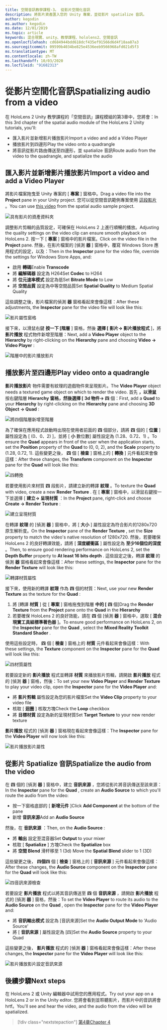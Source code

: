 ```yaml
---
title: 空間音訊教學課程-3。 從影片空間化音訊
description: 將影片資產匯入您的 Unity 專案，並從影片 spatialize 音訊。
author: kegodin
ms.author: kegodin
ms.date: 12/01/2019
ms.topic: article
keywords: 混合現實、unity、教學課程、hololens2、空間音訊
ms.openlocfilehash: cd684944bdd618dcf435ef91566d6d4f18aa87a3
ms.sourcegitcommit: 09599b4034be825e4536eeb9566968afd021d5f3
ms.translationtype: MT
ms.contentlocale: zh-TW
ms.lasthandoff: 10/03/2020
ms.locfileid: "91682313"
---
```

# <a name="spatializing-audio-from-a-video"></a><span data-ttu-id="ae304-105">從影片空間化音訊</span><span class="sxs-lookup"><span data-stu-id="ae304-105">Spatializing audio from a video</span></span>
<span data-ttu-id="ae304-106">在 HoloLens 2 Unity 教學課程的「空間音訊」課程模組的第3章中，您將會：</span><span class="sxs-lookup"><span data-stu-id="ae304-106">In this 3rd chapter of the spatial audio module of the HoloLens 2 Unity tutorials, you'll:</span></span>
* <span data-ttu-id="ae304-107">匯入影片並新增影片播放影片</span><span class="sxs-lookup"><span data-stu-id="ae304-107">Import a video and add a Video Player</span></span>
* <span data-ttu-id="ae304-108">播放影片到四邊形</span><span class="sxs-lookup"><span data-stu-id="ae304-108">Play the video onto a quadrangle</span></span>
* <span data-ttu-id="ae304-109">將音訊從影片路由傳送至四邊形，並 spatialize 音訊</span><span class="sxs-lookup"><span data-stu-id="ae304-109">Route audio from the video to the quadrangle, and spatialize the audio</span></span>

## <a name="import-a-video-and-add-a-video-player"></a><span data-ttu-id="ae304-110">匯入影片並新增影片播放影片</span><span class="sxs-lookup"><span data-stu-id="ae304-110">Import a video and add a Video Player</span></span>

<span data-ttu-id="ae304-111">將影片檔案拖曳至 Unity 專案的 [ **專案** ] 窗格中。</span><span class="sxs-lookup"><span data-stu-id="ae304-111">Drag a video file into the **Project** pane in your Unity project.</span></span> <span data-ttu-id="ae304-112">您可以從空間音訊範例專案使用 [這段影片](https://github.com/microsoft/spatialaudio-unity/blob/develop/Samples/MicrosoftSpatializerSample/Assets/Microsoft%20HoloLens%20-%20Spatial%20Sound-PTPvx7mDon4.mp4?raw=true) 。</span><span class="sxs-lookup"><span data-stu-id="ae304-112">You can use [this video](https://github.com/microsoft/spatialaudio-unity/blob/develop/Samples/MicrosoftSpatializerSample/Assets/Microsoft%20HoloLens%20-%20Spatial%20Sound-PTPvx7mDon4.mp4?raw=true) from the spatial audio sample project.</span></span>

![具有影片的資產資料夾](images/spatial-audio/assets-folder-with-video.png)

<span data-ttu-id="ae304-114">調整影片剪輯的品質設定，可確保在 HoloLens 2 上進行順暢的播放。</span><span class="sxs-lookup"><span data-stu-id="ae304-114">Adjusting the quality settings on the video clip can ensure smooth playback on HoloLens 2.</span></span> <span data-ttu-id="ae304-115">按一下 [ **專案** ] 窗格中的影片檔案。</span><span class="sxs-lookup"><span data-stu-id="ae304-115">Click on the video file in the **Project** pane.</span></span> <span data-ttu-id="ae304-116">然後，在影片檔案的 [偵測 **器** ] 窗格中，覆寫 Windows Store 應用程式的設定，以及：</span><span class="sxs-lookup"><span data-stu-id="ae304-116">Then in the **Inspector** pane for the video file, override the settings for Windows Store Apps, and:</span></span>
* <span data-ttu-id="ae304-117">啟用 **轉碼**</span><span class="sxs-lookup"><span data-stu-id="ae304-117">Enable **Transcode**</span></span>
* <span data-ttu-id="ae304-118">將 **編解碼器** 設定為 H264</span><span class="sxs-lookup"><span data-stu-id="ae304-118">Set **Codec** to H264</span></span>
* <span data-ttu-id="ae304-119">將 **位元速率模式** 設定為低</span><span class="sxs-lookup"><span data-stu-id="ae304-119">Set **Bitrate Mode** to Low</span></span>
* <span data-ttu-id="ae304-120">將 **空間品質** 設定為中等空間品質</span><span class="sxs-lookup"><span data-stu-id="ae304-120">Set **Spatial Quality** to Medium Spatial Quality</span></span>

<span data-ttu-id="ae304-121">這些調整之後，影片檔案的偵測 **器** 窗格看起來會像這樣：</span><span class="sxs-lookup"><span data-stu-id="ae304-121">After these adjustments, the **Inspector** pane for the video file will look like this:</span></span>

![影片屬性窗格](images/spatial-audio/video-property-pane.png)

<span data-ttu-id="ae304-123">接下來，以滑鼠右鍵 **按一下 [階層** ] 窗格，然後 **選擇 [** **影片-> 影片播放程式** ]，將 **影片播放** 程式物件新增至階層：</span><span class="sxs-lookup"><span data-stu-id="ae304-123">Next, add a **Video Player** object to the **Hierarchy** by right-clicking on the **Hierarchy** pane and choosing **Video -> Video Player** :</span></span>

![階層中的影片播放影片](images/spatial-audio/video-player-in-hierarchy.png)

## <a name="play-video-onto-a-quadrangle"></a><span data-ttu-id="ae304-125">播放影片至四邊形</span><span class="sxs-lookup"><span data-stu-id="ae304-125">Play video onto a quadrangle</span></span>
<span data-ttu-id="ae304-126">**影片播放影片** 物件需要有紋理的遊戲物件來呈現影片。</span><span class="sxs-lookup"><span data-stu-id="ae304-126">The **Video Player** object needs a textured game object on which to render the video.</span></span> <span data-ttu-id="ae304-127">首先 **，以滑鼠** 按右鍵階層 **Hierarchy** **窗格，然後選擇 [** **3d 物件-> 四** 個：</span><span class="sxs-lookup"><span data-stu-id="ae304-127">First, add a **Quad** to your **Hierarchy** by right-clicking on the **Hierarchy** pane and choosing **3D Object -> Quad** :</span></span>

![將四個階層新增至階層](images/spatial-audio/add-quad-to-hierarchy.png)

<span data-ttu-id="ae304-129">為了確保在應用程式啟動時出現在使用者前面的 **四** 個部分，請將 **四** 個的 [ **位置** ] 屬性設定為 [ (0、0、2) ]，並將 [ **小** 數位數] 屬性設定為 (1.28、0.72、1) 。</span><span class="sxs-lookup"><span data-stu-id="ae304-129">To ensure the **Quad** appears in front of the user when the application starts, set the **Position** property of the **Quad** to (0, 0, 2), and the **Scale** property to (1.28, 0.72, 1).</span></span> <span data-ttu-id="ae304-130">這些變更之後， **四** 個 [ **檢查** ] 窗格上的 [ **轉換** ] 元件看起來會像這樣：</span><span class="sxs-lookup"><span data-stu-id="ae304-130">After these changes, the **Transform** component on the **Inspector** pane for the **Quad** will look like this:</span></span>

![四轉換](images/spatial-audio/quad-transform.png)

<span data-ttu-id="ae304-132">若要使用影片來材質 **四** 段影片，請建立新的轉譯 **紋理** 。</span><span class="sxs-lookup"><span data-stu-id="ae304-132">To texture the **Quad** with video, create a new **Render Texture** .</span></span> <span data-ttu-id="ae304-133">在 [ **專案** ] 窗格中，以滑鼠右鍵按一下並選擇 [ **建立-> 呈現材質** ：</span><span class="sxs-lookup"><span data-stu-id="ae304-133">In the **Project** pane, right-click and choose **Create -> Render Texture** :</span></span>

![建立呈現材質](images/spatial-audio/create-render-texture.png)

<span data-ttu-id="ae304-135">在轉譯 **紋理** 的 [偵測 **器** ] 窗格中，將 [ **大小** ] 屬性設定為符合影片的1280x720 原生解析度。</span><span class="sxs-lookup"><span data-stu-id="ae304-135">On the **Inspector** pane of the **Render Texture** , set the **Size** property to match the video's native resolution of 1280x720.</span></span> <span data-ttu-id="ae304-136">然後，若要確保 HoloLens 2 的良好轉譯效能，請將 [ **深度緩衝區** ] 屬性設定為 **至少16個位的深度** 。</span><span class="sxs-lookup"><span data-stu-id="ae304-136">Then, to ensure good rendering performance on HoloLens 2, set the **Depth Buffer** property to **At least 16 bits depth** .</span></span> <span data-ttu-id="ae304-137">這些設定之後，轉譯 **紋理** 的偵測 **器** 窗格看起來會像這樣：</span><span class="sxs-lookup"><span data-stu-id="ae304-137">After these settings, the **Inspector** pane for the **Render Texture** will look like this:</span></span>

![轉譯材質屬性](images/spatial-audio/render-texture-properties.png)

<span data-ttu-id="ae304-139">接下來，使用新的轉譯 **紋理** 作為 **四** 個的材質：</span><span class="sxs-lookup"><span data-stu-id="ae304-139">Next, use your new **Render Texture** as the texture for the **Quad** :</span></span>
1. <span data-ttu-id="ae304-140">將 [轉譯 **材質** ] 從 [ **專案** ] 窗格拖曳到階層 **中的 [** **四** 個]</span><span class="sxs-lookup"><span data-stu-id="ae304-140">Drag the **Render Texture** from the **Project** pane onto the **Quad** in the **Hierarchy**</span></span>
2. <span data-ttu-id="ae304-141">若要確保 HoloLens 2 的良好效能，請在 **四** 個 [偵測 **器** ] 窗格中，選取 [ **混合現實工具組標準著色器** ]。</span><span class="sxs-lookup"><span data-stu-id="ae304-141">To ensure good performance on HoloLens 2, on the **Inspector** pane for the **Quad** , select the **Mixed Reality Toolkit Standard Shader** .</span></span>

<span data-ttu-id="ae304-142">使用這些設定時， **四** 個 [ **檢查** ] 窗格上的 **材質** 元件看起來會像這樣：</span><span class="sxs-lookup"><span data-stu-id="ae304-142">With these settings, the **Texture** component on the **Inspector** pane for the **Quad** will look like this:</span></span>

![四材質屬性](images/spatial-audio/quad-texture-properties.png)

<span data-ttu-id="ae304-144">若要設定新的 **影片播放** 程式並轉譯 **材質** 來播放影片剪輯，請開啟 **影片播放** 程式的 [偵測 **器** ] 窗格，然後：</span><span class="sxs-lookup"><span data-stu-id="ae304-144">To set your new **Video Player** and **Render Texture** to play your video clip, open the **Inspector** pane for the **Video Player** and:</span></span>
* <span data-ttu-id="ae304-145">將 **影片剪輯** 屬性設定為您的影片檔案</span><span class="sxs-lookup"><span data-stu-id="ae304-145">Set the **Video Clip** property to your video file</span></span>
* <span data-ttu-id="ae304-146">核取 [ **迴圈** ] 核取方塊</span><span class="sxs-lookup"><span data-stu-id="ae304-146">Check the **Loop** checkbox</span></span>
* <span data-ttu-id="ae304-147">將 **目標材質** 設定為新的呈現材質</span><span class="sxs-lookup"><span data-stu-id="ae304-147">Set **Target Texture** to your new render texture</span></span>

<span data-ttu-id="ae304-148">**影片播放** 程式的 [偵測 **器** ] 窗格現在看起來會像這樣：</span><span class="sxs-lookup"><span data-stu-id="ae304-148">The **Inspector** pane for the **Video Player** will now look like this:</span></span>

![影片播放影片屬性](images/spatial-audio/video-player-properties.png)

## <a name="spatialize-the-audio-from-the-video"></a><span data-ttu-id="ae304-150">從影片 Spatialize 音訊</span><span class="sxs-lookup"><span data-stu-id="ae304-150">Spatialize the audio from the video</span></span>
<span data-ttu-id="ae304-151">在 **四** 個的 [偵測 **器** ] 窗格中，建立 **音訊來源** ，您將從影片將音訊傳送至該來源：</span><span class="sxs-lookup"><span data-stu-id="ae304-151">In the **Inspector** pane for the **Quad** , create an **Audio Source** to which you'll route the audio from the video:</span></span>
* <span data-ttu-id="ae304-152">按一下窗格底部的 [ **新增元件** ]</span><span class="sxs-lookup"><span data-stu-id="ae304-152">Click **Add Component** at the bottom of the pane</span></span>
* <span data-ttu-id="ae304-153">新增 **音訊來源**</span><span class="sxs-lookup"><span data-stu-id="ae304-153">Add an **Audio Source**</span></span>

<span data-ttu-id="ae304-154">然後，在 **音訊來源** ：</span><span class="sxs-lookup"><span data-stu-id="ae304-154">Then, on the **Audio Source** :</span></span>
* <span data-ttu-id="ae304-155">將 **輸出** 設定至混音器</span><span class="sxs-lookup"><span data-stu-id="ae304-155">Set **Output** to your mixer</span></span>
* <span data-ttu-id="ae304-156">核取 [ **Spatialize** ] 方塊</span><span class="sxs-lookup"><span data-stu-id="ae304-156">Check the **Spatialize** box</span></span>
* <span data-ttu-id="ae304-157">將 **空間 Blend** 滑杆移至 1 (3d) </span><span class="sxs-lookup"><span data-stu-id="ae304-157">Move the **Spatial Blend** slider to 1 (3D)</span></span>

<span data-ttu-id="ae304-158">這些變更之後， **四個四** 個 [ **檢查** ] 窗格上的 [ **音訊來源** ] 元件看起來會像這樣：</span><span class="sxs-lookup"><span data-stu-id="ae304-158">After these changes, the **Audio Source** component on the **Inspector** pane for the **Quad** will look like this:</span></span>

![四音訊來源檢查](images/spatial-audio/quad-audio-source-inspector.png)

<span data-ttu-id="ae304-160">若要設定 **影片播放** 程式以將其音訊傳送至 **四** 個 **音訊來源** ，請開啟 **影片播放** 程式的 [偵測 **器** ] 窗格，然後：</span><span class="sxs-lookup"><span data-stu-id="ae304-160">To set the **Video Player** to route its audio to the **Audio Source** on the **Quad** , open the **Inspector** pane for the **Video Player** and:</span></span>
* <span data-ttu-id="ae304-161">將 **音訊輸出模式** 設定為 [音訊來源]</span><span class="sxs-lookup"><span data-stu-id="ae304-161">Set the **Audio Output Mode** to 'Audio Source'</span></span>
* <span data-ttu-id="ae304-162">將 [ **音訊來源** ] 屬性設定為 [四]</span><span class="sxs-lookup"><span data-stu-id="ae304-162">Set the **Audio Source** property to your Quad</span></span>

<span data-ttu-id="ae304-163">這些變更之後， **影片播放** 程式的 [偵測 **器** ] 窗格看起來會像這樣：</span><span class="sxs-lookup"><span data-stu-id="ae304-163">After these changes, the **Inspector** pane for the **Video Player** will look like this:</span></span>

![影片播放影片設定音訊來源](images/spatial-audio/video-player-set-audio-source.png)

## <a name="next-steps"></a><span data-ttu-id="ae304-165">後續步驟</span><span class="sxs-lookup"><span data-stu-id="ae304-165">Next steps</span></span>
<span data-ttu-id="ae304-166">在 HoloLens 2 或 Unity 編輯器中試用您的應用程式。</span><span class="sxs-lookup"><span data-stu-id="ae304-166">Try out your app on a HoloLens 2 or in the Unity editor.</span></span> <span data-ttu-id="ae304-167">您將會看到並聆聽影片，而影片中的音訊將會 hrtf。</span><span class="sxs-lookup"><span data-stu-id="ae304-167">You'll see and hear the video, and the audio from the video will be spatialized.</span></span>

> [!div class="nextstepaction"]
> [<span data-ttu-id="ae304-168">第4章</span><span class="sxs-lookup"><span data-stu-id="ae304-168">Chapter 4</span></span>](unity-spatial-audio-ch4.md) 

